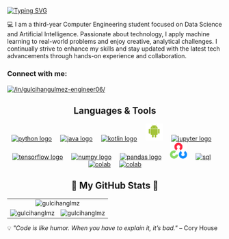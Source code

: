 [![Typing SVG](https://readme-typing-svg.demolab.com?font=Fira+Code&size=28&pause=1000&color=007BFF&center=true&vCenter=true&width=435&lines=Hi+✋🏻+I'm+Gülcihan)](https://git.io/typing-svg)

💻 I am a third-year Computer Engineering student focused on Data Science and Artificial Intelligence. Passionate about technology, I apply machine learning to real-world problems and enjoy creative, analytical challenges. I continually strive to enhance my skills and stay updated with the latest tech advancements through hands-on experience and collaboration.

</h4>

<h3 align="left">Connect with me:</h3>
<p align="left">
  <a href="https://linkedin.com/in/gülcihan-gülmez-engineer06" target="blank">
    <img align="center" src="https://raw.githubusercontent.com/rahuldkjain/github-profile-readme-generator/master/src/images/icons/Social/linked-in-alt.svg" alt="/in/gulcihangulmez-engineer06/" height="30" width="40" />
  </a>
</p>

  
<!-- Tech Stack -->
<h2 align="center">Languages & Tools</h2>

<div align="center">
  <a href="#"><img src="https://cdn.jsdelivr.net/gh/devicons/devicon/icons/python/python-original.svg" height="40" alt="python logo" /></a>
  <img width="12" />
  <a href="#"><img src="https://cdn.jsdelivr.net/gh/devicons/devicon/icons/java/java-original.svg" height="40" alt="java logo" /></a>
  <img width="12" />
  <a href="#"><img src="https://www.vectorlogo.zone/logos/kotlinlang/kotlinlang-icon.svg" height="40" alt="kotlin logo" /></a>
  <img width="12" />
  <a href="#"><img src="https://raw.githubusercontent.com/devicons/devicon/master/icons/android/android-original-wordmark.svg" height="40" alt="android" /></a>
  <img width="12" />
  <a href="#"><img src="https://cdn.jsdelivr.net/gh/devicons/devicon/icons/jupyter/jupyter-original.svg" height="40" alt="jupyter logo" /></a>
  <img width="12" />
  <a href="#"><img src="https://www.vectorlogo.zone/logos/tensorflow/tensorflow-icon.svg" height="40" alt="tensorflow logo" /></a>
  <img width="12" />
  <a href="#"><img src="https://cdn.jsdelivr.net/gh/devicons/devicon/icons/numpy/numpy-original.svg" height="40" alt="numpy logo" /></a>
  <img width="12" />
  <a href="#"><img src="https://cdn.jsdelivr.net/gh/devicons/devicon/icons/pandas/pandas-original.svg" height="40" alt="pandas logo" /></a>
  <img width="12" />
  <a href="#"><img src="https://raw.githubusercontent.com/devicons/devicon/master/icons/opencv/opencv-original.svg" height="40" alt="opencv" /></a>
  <img width="12" />
  <a href="#"><img src="https://github.com/Gulciha-n/Gulciha-n/assets/120305183/280c2bd9-6a68-4a2f-a1f8-949673a57f25" height="40" alt="sql" /></a>
  <img width="12" />
  <a href="#"><img src="https://github.com/Gulciha-n/Gulciha-n/assets/120305183/d9da1899-0a7d-4a92-9047-1709cdce442f" height="40" alt="colab" /></a>
  <img width="12" />
  <a href="#"><img src="https://cdn.prod.website-files.com/646dd1f1a3703e451ba81ecc/64777c3e071ec953437e6950_logo.svg" height="40" alt="colab" /></a>
</div>

<h2 align="center">🚀 My GitHub Stats 🚀</h2>
<table>
  <tr>
    <td colspan="2" align="center">
      <img src="https://github-readme-streak-stats.herokuapp.com/?user=gulcihanglmz&theme=custom&background=0d1b2a&ring=00b4d8&fire=90e0ef&currStreakLabel=caf0f8&currStreakNum=caf0f8&sideNums=00b4d8&sideLabels=90e0ef&dates=caf0f8&stroke=00b4d8" alt="gulcihanglmz" />
    </td>
  </tr>
  <tr>
    <td>
      <img src="https://github-readme-stats.vercel.app/api?username=gulcihanglmz&show_icons=true&locale=en&bg_color=0d1b2a&title_color=00b4d8&text_color=caf0f8&icon_color=90e0ef" alt="gulcihanglmz" />
    </td>
    <td>
<img src="https://github-readme-stats.vercel.app/api/top-langs?username=gulcihanglmz&show_icons=true&locale=en&layout=donut&langs_count=20&bg_color=0d1b2a&title_color=00b4d8&text_color=caf0f8&icon_color=90e0ef" alt="gulcihanglmz" />
  </tr>
</table>

💡 *"Code is like humor. When you have to explain it, it’s bad."* – Cory House
